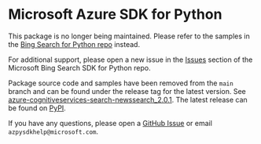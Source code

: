 # Microsoft Azure SDK for Python

This package is no longer being maintained. Please refer to the samples in the [Bing Search for Python repo](https://github.com/microsoft/bing-search-sdk-for-python/tree/main) instead.

For additional support, please open a new issue in the [Issues](https://github.com/microsoft/bing-search-sdk-for-python/issues) section of the Microsoft Bing Search SDK for Python repo.

Package source code and samples have been removed from the `main` branch and can be found under the release tag for the latest version. See [azure-cognitiveservices-search-newssearch_2.0.1](https://github.com/Azure/azure-sdk-for-python/tree/azure-cognitiveservices-search-newssearch_2.0.1/sdk/cognitiveservices/azure-cognitiveservices-search-newssearch). The latest release can be found on [PyPI](https://pypi.org/project/azure-cognitiveservices-search-newssearch/).

If you have any questions, please open a [GitHub Issue](https://github.com/Azure/azure-sdk-for-python/issues) or email `azpysdkhelp@microsoft.com`.